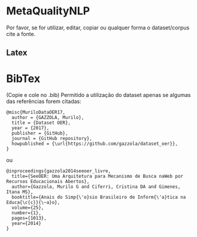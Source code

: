 # MetaQualityNLP
Por favor, se for utilizar, editar, copiar ou qualquer forma o dataset/corpus cite a fonte.

## Latex
# BibTex
(Copie e cole no .bib)
Permitido a utilização do dataset apenas se algumas das referências forem citadas:

```
@misc{MuriloDataOER17,
  author = {GAZZOLA, Murilo},
  title = {Dataset OER},
  year = {2017},
  publisher = {GitHub},
  journal = {GitHub repository},
  howpublished = {\url{https://github.com/gazzola/dataset_oer}},
}
```
ou
```
@inproceedings{gazzola2014seeoer_livre,
  title={SeeOER: Uma Arquitetura para Mecanismo de Busca naWeb por Recursos Educacionais Abertos},
  author={Gazzola, Murilo G and Ciferri, Cristina DA and Gimenes, Itana MS},
  booktitle={Anais do Simp{\'o}sio Brasileiro de Inform{\'a}tica na Educa{\c{c}}{\~a}o},
  volume={25},
  number={1},
  pages={1013},
  year={2014}
}
```
